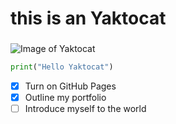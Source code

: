 # this is an Yaktocat <h3> 
![Image of Yaktocat](https://octodex.github.com/images/yaktocat.png)
```python
print("Hello Yaktocat")
```
- [x] Turn on GitHub Pages
- [x] Outline my portfolio
- [ ] Introduce myself to the world
